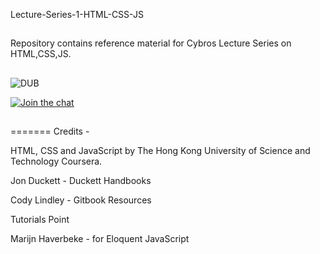
Lecture-Series-1-HTML-CSS-JS

##

Repository contains reference material for Cybros Lecture Series on  HTML,CSS,JS.

##

![DUB](https://img.shields.io/dub/l/vibe-d.svg?style=flat)

[![Join the chat](https://img.shields.io/badge/gitter-join%20chat%20%E2%86%92-brightgreen.svg)](https://gitter.im/LNMIIT-Computer-Club/Lobby)

##

=======
Credits -

HTML, CSS and JavaScript by The Hong Kong University of Science and Technology Coursera.
          
Jon Duckett - Duckett Handbooks

Cody Lindley - Gitbook Resources

Tutorials Point

Marijn Haverbeke - for Eloquent JavaScript